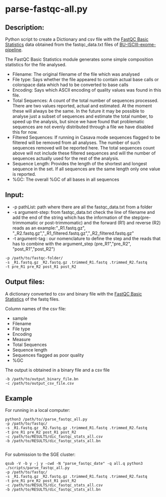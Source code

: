 # parse-fastqc-all.py

## Description:
Python script to create a Dictionary and csv file with the [FastQC Basic Statistics](https://www.bioinformatics.babraham.ac.uk/projects/fastqc/Help/3%20Analysis%20Modules/1%20Basic%20Statistics.html) data obtained from the fastqc_data.txt files of [BU-ISCIII-exome-pipeline](https://github.com/BU-ISCIII/exome_pipeline).

The FastQC Basic Statistics module generates some simple composition statistics for the file analysed.

*   Filename: The original filename of the file which was analysed
*   File type: Says whether the file appeared to contain actual base calls or colorspace data which had to be converted to base calls
*   Encoding: Says which ASCII encoding of quality values was found in this file.
*   Total Sequences: A count of the total number of sequences processed. There are two values reported, actual and estimated. At the moment these will always be the same. In the future it may be possible to analyse just a subset of sequences and estimate the total number, to speed up the analysis, but since we have found that problematic sequences are not evenly distributed through a file we have disabled this for now.
*   Filtered Sequences: If running in Casava mode sequences flagged to be filtered will be removed from all analyses. The number of such sequences removed will be reported here. The total sequences count above will not include these filtered sequences and will the number of sequences actually used for the rest of the analysis.
*   Sequence Length: Provides the length of the shortest and longest sequence in the set. If all sequences are the same length only one value is reported.
*   %GC: The overall %GC of all bases in all sequences



## Input:
 
*  -p pathList: path where there are all the fastqc_data.txt from a folder
*  -s argument-step: from fastqc_data.txt check the line of filename and add the end of the string which has the information of the step(pre-trimmomatic or post-trimmomatic) and the forward (R1) and reverse (R2) reads as an example:"_R1.fastq.gz", "_R2.fastq.gz","_R1_filtered.fastq.gz","_R2_filtered.fastq.gz"
* -t argument-tag : our nomenclature to define the step and the reads that has to combine with the argument_step (pre_R1","pre_R2", "post_R1","post_R2")


``` 
-p /path/to/fastqc-folder/ 
-s _R1.fastq.gz _R2.fastq.gz .trimmed_R1.fastq .trimmed_R2.fastq 
-t pre_R1 pre_R2 post_R1 post_R2 
```
  
## Output files:
A dictionary converted to csv and binary file with the [FastQC Basic Statistics](https://www.bioinformatics.babraham.ac.uk/projects/fastqc/Help/3%20Analysis%20Modules/1%20Basic%20Statistics.html) of the fastq files.

Column names of the csv file:

* sample
* Filename
* File type
* Encoding
* Measure
* Total Sequences* Sequence length* Sequences flagged as poor quality
* %GC

The output is obtained in a binary file and a csv file

```
-b /path/to/output_binary_file.bn
-c /path/to/output_csv_file.csv
``` 

## Example

For running in a local computer:

```
python3 /path/to//parse_fastqc_all.py 
-p /path/to/fastqc/ 
-s _R1.fastq.gz _R2.fastq.gz .trimmed_R1.fastq .trimmed_R2.fastq 
-t pre_R1 pre_R2 post_R1 post_R2 
-c /path/to/RESULTS/dic_fastqc_stats_all.csv 
-b /path/to/RESULTS/dic_fastqc_stats_all.bn


```
 

For submission to the SGE cluster:

```
qsub -V -b y -j y -cwd -N "parse_fastqc_date" -q all.q python3 ./scripts/parse_fastqc_all.py 
-p /path/to/fastqc/ 
-s _R1.fastq.gz _R2.fastq.gz .trimmed_R1.fastq .trimmed_R2.fastq 
-t pre_R1 pre_R2 post_R1 post_R2 
-c /path/to/RESULTS/dic_fastqc_stats_all.csv 
-b /path/to/RESULTS/dic_fastqc_stats_all.bn
```

   